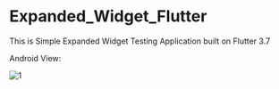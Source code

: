 # Expanded_Widget_Flutter

This is Simple Expanded Widget Testing Application built on Flutter 3.7

Android View:

![1](https://user-images.githubusercontent.com/98497929/225519049-b14685b6-5704-440e-8e0f-485a4555ce7a.PNG)
